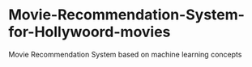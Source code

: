 # Movie-Recommendation-System-for-Hollywoord-movies
Movie Recommendation System based on machine learning concepts
